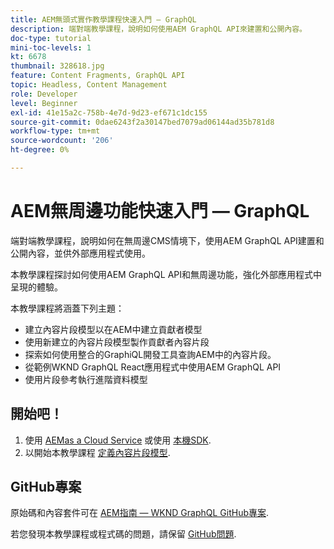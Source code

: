 ```yaml
---
title: AEM無頭式實作教學課程快速入門 — GraphQL
description: 端對端教學課程，說明如何使用AEM GraphQL API來建置和公開內容。
doc-type: tutorial
mini-toc-levels: 1
kt: 6678
thumbnail: 328618.jpg
feature: Content Fragments, GraphQL API
topic: Headless, Content Management
role: Developer
level: Beginner
exl-id: 41e15a2c-758b-4e7d-9d23-ef671c1dc155
source-git-commit: 0dae6243f2a30147bed7079ad06144ad35b781d8
workflow-type: tm+mt
source-wordcount: '206'
ht-degree: 0%

---
```


# AEM無周邊功能快速入門 — GraphQL

端對端教學課程，說明如何在無周邊CMS情境下，使用AEM GraphQL API建置和公開內容，並供外部應用程式使用。

本教學課程探討如何使用AEM GraphQL API和無周邊功能，強化外部應用程式中呈現的體驗。

本教學課程將涵蓋下列主題：

* 建立內容片段模型以在AEM中建立貢獻者模型
* 使用新建立的內容片段模型製作貢獻者內容片段
* 探索如何使用整合的GraphiQL開發工具查詢AEM中的內容片段。
* 從範例WKND GraphQL React應用程式中使用AEM GraphQL API
* 使用片段參考執行進階資料模型

## 開始吧！

1. 使用 [AEMas a Cloud Service](../quick-setup/cloud-service.md) 或使用 [本機SDK](../quick-setup/local-sdk.md).
2. 以開始本教學課程 [定義內容片段模型](content-fragment-models.md).

## GitHub專案

原始碼和內容套件可在 [AEM指南 — WKND GraphQL GitHub專案](https://github.com/adobe/aem-guides-wknd-graphql).

若您發現本教學課程或程式碼的問題，請保留 [GitHub問題](https://github.com/adobe/aem-guides-wknd-graphql/issues).
